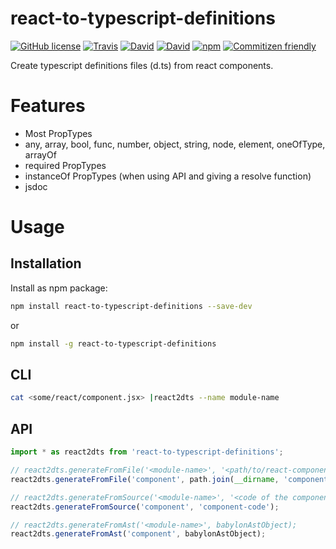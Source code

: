 # react-to-typescript-definitions

[![GitHub license](https://img.shields.io/github/license/KnisterPeter/react-to-typescript-definitions.svg)]()
[![Travis](https://img.shields.io/travis/KnisterPeter/react-to-typescript-definitions.svg)](https://travis-ci.org/KnisterPeter/react-to-typescript-definitions)
[![David](https://img.shields.io/david/KnisterPeter/react-to-typescript-definitions.svg)](https://david-dm.org/KnisterPeter/react-to-typescript-definitions)
[![David](https://img.shields.io/david/dev/KnisterPeter/react-to-typescript-definitions.svg)](https://david-dm.org/KnisterPeter/react-to-typescript-definitions#info=devDependencies&view=table)
[![npm](https://img.shields.io/npm/v/react-to-typescript-definitions.svg)](https://www.npmjs.com/package/react-to-typescript-definitions)
[![Commitizen friendly](https://img.shields.io/badge/commitizen-friendly-brightgreen.svg)](http://commitizen.github.io/cz-cli/)

Create typescript definitions files (d.ts) from react components.

# Features

* Most PropTypes
 * any, array, bool, func, number, object, string, node, element, oneOfType, arrayOf
* required PropTypes
* instanceOf PropTypes (when using API and giving a resolve function)
* jsdoc

# Usage

## Installation
Install as npm package:

```sh
npm install react-to-typescript-definitions --save-dev
```
or
```sh
npm install -g react-to-typescript-definitions
```


## CLI

```sh
cat <some/react/component.jsx> |react2dts --name module-name
```

## API

```js
import * as react2dts from 'react-to-typescript-definitions';

// react2dts.generateFromFile('<module-name>', '<path/to/react-component>');
react2dts.generateFromFile('component', path.join(__dirname, 'component.jsx'));

// react2dts.generateFromSource('<module-name>', '<code of the component>');
react2dts.generateFromSource('component', 'component-code');

// react2dts.generateFromAst('<module-name>', babylonAstObject);
react2dts.generateFromAst('component', babylonAstObject);
```
